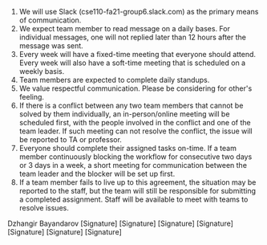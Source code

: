 1. We will use Slack (cse110-fa21-group6.slack.com) as the primary means of communication.
2. We expect team member to read message on a daily bases. For individual messages, one will not replied later than 12 hours after the message was sent.
3. Every week will have a fixed-time meeting that everyone should attend. Every week will also have a soft-time meeting that is scheduled on a weekly basis.
4. Team members are expected to complete daily standups. 
5. We value respectful communication. Please be considering for other's feeling.
6. If there is a conflict between any two team members that cannot be solved by them individually, an in-person/online meeting will be scheduled first, with the people involved in the conflict and one of the team leader. If such meeting can not resolve the conflict, the issue will be reported to TA or professor.
7. Everyone should complete their assigned tasks on-time. If a team member continuously blocking the workflow for consecutive two days or 3 days in a week, a short meeting for communication between the team leader and the blocker will be set up first. 
8. If a team member fails to live up to this agreement, the situation may be reported to the staff, but the team will still be responsible for submitting a completed assignment. Staff will be available to meet with teams to resolve issues.

Dzhangir Bayandarov
[Signature]
[Signature]
[Signature]
[Signature]
[Signature]
[Signature]
[Signature]
